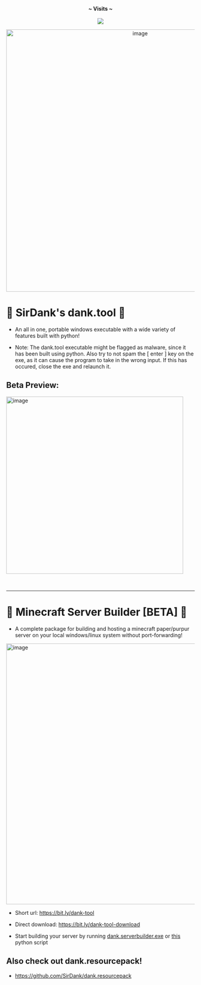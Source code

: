 <p align="center">
  <b>~ Visits ~</b><br><br>
  <img src="https://profile-counter.glitch.me/dank.tool/count.svg">
</p>

<p align="center">
  <img width="700" alt="image" src="https://user-images.githubusercontent.com/52797753/192086704-35f5a0db-3c5d-4782-95a9-6e2756cc8528.png">
</p>

# 🚨 SirDank's dank.tool 🚨

- An all in one, portable windows executable with a wide variety of features built with python!

- Note: The dank.tool executable might be flagged as malware, since it has been built using python. Also try to not spam the [ enter ] key on the exe, as it can cause the program to take in the wrong input. If this has occured, close the exe and relaunch it.
 
## Beta Preview:
<img width="473" alt="image" src="https://user-images.githubusercontent.com/52797753/189164838-db15e03c-2122-4d5d-a6de-f55f5b3bba7c.png">

<p>&nbsp;</p>    

---  

# 🚨 Minecraft Server Builder [BETA] 🚨

- A complete package for building and hosting a minecraft paper/purpur server on your local windows/linux system without port-forwarding!

<img width="696" alt="image" src="https://user-images.githubusercontent.com/52797753/192105201-fb164332-4af4-41db-99b6-65b2f6ef0a9f.png">

- Short url: https://bit.ly/dank-tool

- Direct download: https://bit.ly/dank-tool-download

- Start building your server by running [dank.serverbuilder.exe](https://github.com/SirDank/dank.tool/raw/main/dank.tool.exe) or [this](https://github.com/SirDank/dank.tool/blob/main/__modules__/dank.minecraft-server-builder.py) python script

## Also check out dank.resourcepack!

- https://github.com/SirDank/dank.resourcepack
